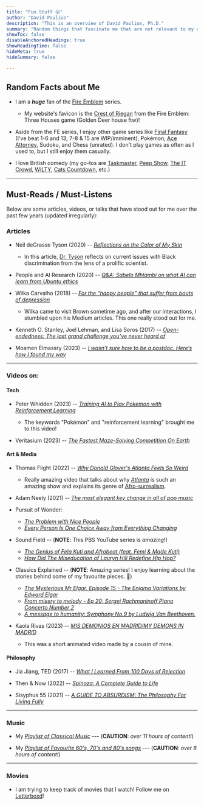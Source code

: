 ```yaml
---
title: "Fun Stuff 😜"
author: "David Paulius"
description: "This is an overview of David Paulius, Ph.D."
summary: "Random things that fascinate me that are not relevant to my own research or work. :)"
showToc: false
disableAnchoredHeadings: true
ShowReadingTime: false
hideMeta: true
hideSummary: false

---
```



## Random Facts about Me

+ I am a ***huge*** fan of the [Fire Emblem](https://en.wikipedia.org/wiki/Fire_Emblem) series.
    + My website's favicon is the <a href="https://fireemblem.fandom.com/wiki/Crest">Crest of Riegan</a> from the Fire Emblem: Three Houses game (Golden Deer house ftw)!

+ Aside from the FE series, I enjoy other game series like [Final Fantasy](https://en.wikipedia.org/wiki/Final_Fantasy) (I've beat 1-6 and 13; 7-8 & 15 are WIP/imminent), Pokémon, [Ace Attorney](https://en.wikipedia.org/wiki/Ace_Attorney), Sudoku, and Chess (unrated). I don't play games as often as I used to, but I still enjoy them casually.

+ I love British comedy (my go-tos are [Taskmaster](https://en.wikipedia.org/wiki/Taskmaster_(TV_series)), [Peep Show](https://en.wikipedia.org/wiki/Peep_Show_(British_TV_series)), [The IT Crowd](https://en.wikipedia.org/wiki/The_IT_Crowd), [WILTY](https://en.wikipedia.org/wiki/Would_I_Lie_to_You%3F_(game_show)), [Cats Countdown](https://en.wikipedia.org/wiki/8_Out_of_10_Cats_Does_Countdown), etc.)


---

## Must-Reads / Must-Listens

Below are some articles, videos, or talks that have stood out for me over the past few years (updated irregularly):

### Articles

+ Neil deGrasse Tyson (2020) -- [_Reflections on the Color of My Skin_](https://www.haydenplanetarium.org/tyson/commentary/2020-06-03-reflections-on-color-of-my-skin.php)

    + In this article, [Dr. Tyson](https://en.wikipedia.org/wiki/Neil_deGrasse_Tyson) reflects on current issues with Black discrimination from the lens of a prolific scientist.

+ People and AI Research (2020) -- [_Q&A: Sabelo Mhlambi on what AI can learn from Ubuntu ethics_](https://medium.com/people-ai-research/q-a-sabelo-mhlambi-on-what-ai-can-learn-from-ubuntu-ethics-4012a53ec2a6)

+ Wilka Carvalho (2018) -- [_For the “happy people” that suffer from bouts of depression_](https://medium.com/@wcarvalho92/living-divided-between-extreme-happiness-and-extreme-sadness-778a4aec3165)

    + Wilka came to visit Brown sometime ago, and after our interactions, I stumbled upon his Medium articles. This one really stood out for me.

+ Kenneth O. Stanley, Joel Lehman, and Lisa Soros (2017) -- [_Open-endedness: The last grand challenge you’ve never heard of_](https://www.oreilly.com/radar/open-endedness-the-last-grand-challenge-youve-never-heard-of/)

+ Moamen Elmassry (2023) -- [_I wasn’t sure how to be a postdoc. Here’s how I found my way_](https://www.science.org/content/article/i-wasn-t-sure-how-be-postdoc-here-s-how-i-found-my-way)

---

### Videos on:

#### Tech

+ Peter Whidden (2023) -- [_Training AI to Play Pokemon with Reinforcement Learning_](https://youtu.be/DcYLT37ImBY?si=7OqA4tSnYhwCfSE7)
    + The keywords "Pokémon" and "reinforcement learning" brought me to this video!

+ Veritasium (2023) -- [_The Fastest Maze-Solving Competition On Earth_](https://youtu.be/ZMQbHMgK2rw?si=IDFy4yulq108ZjSV)

#### Art & Media

+ Thomas Flight (2022) -- [_Why Donald Glover's Atlanta Feels So Weird_](https://youtu.be/8rOU9wrEsoo)
    + Really amazing video that talks about why [_Atlanta_](https://en.wikipedia.org/wiki/Atlanta_(TV_series)) is such an amazing show and explains its genre of [Afro-surrealism](https://en.wikipedia.org/wiki/Afro-Surrealism).

+ Adam Neely (2021) -- [_The most elegant key change in all of pop music_](https://www.youtube.com/watch?v=epqYft12nV4)

+ Pursuit of Wonder:
    + [_The Problem with Nice People_](https://www.youtube.com/watch?v=g7RAPS8mE94)
    + [_Every Person Is One Choice Away from Everything Changing_](https://www.youtube.com/watch?v=x18bXxW3yhY)

+ Sound Field -- (**NOTE**: This PBS YouTube series is *amazing*!)
    + [_The Genius of Fela Kuti and Afrobeat (feat. Femi & Made Kuti)_](https://www.youtube.com/watch?v=ryTTHmUYc2o)
    + [_How Did The Miseducation of Lauryn Hill Redefine Hip Hop?_](https://www.youtube.com/watch?v=QDkpVWGxtWY)

+ Classics Explained -- (**NOTE**: Amazing series! I enjoy learning about the stories behind some of my favourite pieces. 🙂)
    + [_The Mysterious Mr Elgar. Episode 15 - The Enigma Variations by Edward Elgar_](https://youtu.be/T9uN_intmKU?si=TulXpAwixhg_WTfy)
    + [_From misery to melody - Ep 20: Sergei Rachmaninoff Piano Concerto Number 2_](https://youtu.be/1exUfCKwtxI?si=01vTOLu6vSZUcAfQ)
    + [_A message to humanity: Symphony No.9 by Ludwig Van Beethoven._](https://youtu.be/iY2lPuWrhkU?si=kmQN8Wbm0np1ZMda)

+ Kaola Rivas (2023) -- [_MIS DEMONIOS EN MADRID/MY DEMONS IN MADRID_](https://www.youtube.com/watch?v=I2S9HK-luYc)
    + This was a short animated video made by a cousin of mine.

#### Philosophy

+ Jia Jiang, TED (2017) -- [_What I Learned From 100 Days of Rejection_](https://www.youtube.com/watch?v=-vZXgApsPCQ)

+ Then & Now (2022) -- [_Spinoza: A Complete Guide to Life_](https://youtu.be/leoBccWOZfo?si=RyPvdcrex-Jb0G0h)

+ Sisyphus 55 (2021) -- [_A GUIDE TO ABSURDISM: The Philosophy For Living Fully_](https://youtu.be/6KC1YrxJma8?si=h8U1Oych4PmhFamK)

---

### Music

+ My [_Playlist of Classical Music_](https://music.youtube.com/playlist?list=PL8VyqT-4dMIf1A5XtShJ7eQQKxZztOC-a&feature=share) --- (**CAUTION**: _over 11 hours of content!_)

+ My [_Playlist of Favourite 60's, 70's and 80's songs_](https://music.youtube.com/playlist?list=PL8VyqT-4dMIc2MOpxfdwQIiIl9L3HaSHl&feature=share) --- (**CAUTION**: _over 8 hours of content!_)

---

### Movies

+ I am trying to keep track of movies that I watch! Follow me on [Letterboxd](https://letterboxd.com/davi_duck/)!